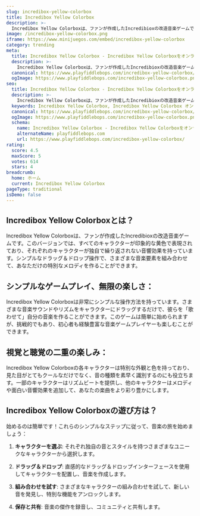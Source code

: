```yaml
---
slug: incredibox-yellow-colorbox
title: Incredibox Yellow Colorbox
description: >-
  Incredibox Yellow Colorboxは、ファンが作成したIncredibioxの改造音楽ゲームです。このバージョンでは、すべてのキャラクターが印象的な黄色で表現されており、それぞれのキャラクターが独自で繰り返されない音響効果を持っています。
image: /incredibox-yellow-colorbox.png
iframe: https://www.minijuegos.com/embed/incredibox-yellow-colorbox
category: trending
meta:
  title: Incredibox Yellow Colorbox - Incredibox Yellow Colorboxをオンラインでプレイ
  description: >-
    Incredibox Yellow Colorboxは、ファンが作成したIncredibioxの改造音楽ゲームです。このバージョンでは、すべてのキャラクターが印象的な黄色で表現されており、それぞれのキャラクターが独自で繰り返されない音響効果を持っています。
  canonical: https://www.playfiddlebops.com/incredibox-yellow-colorbox/
  ogImage: https://www.playfiddlebops.com/incredibox-yellow-colorbox.png
seo:
  title: Incredibox Yellow Colorbox - Incredibox Yellow Colorboxをオンラインでプレイ
  description: >-
    Incredibox Yellow Colorboxは、ファンが作成したIncredibioxの改造音楽ゲームです。このバージョンでは、すべてのキャラクターが印象的な黄色で表現されており、それぞれのキャラクターが独自で繰り返されない音響効果を持っています。
  keywords: Incredibox Yellow Colorbox, Incredibox Yellow Colorbox オンライン
  canonical: https://www.playfiddlebops.com/incredibox-yellow-colorbox/
  ogImage: https://www.playfiddlebops.com/incredibox-yellow-colorbox.png
  schema:
    name: Incredibox Yellow Colorbox - Incredibox Yellow Colorboxをオンラインでプレイ
    alternateName: playfiddlebops.com
    url: https://www.playfiddlebops.com/incredibox-yellow-colorbox/
rating:
  score: 4.5
  maxScore: 5
  votes: 614
  stars: 4
breadcrumb:
  home: ホーム
  current: Incredibox Yellow Colorbox
pageType: traditional
isDemo: false
---
```


## Incredibox Yellow Colorboxとは？

Incredibox Yellow Colorboxは、ファンが作成したIncredibioxの改造音楽ゲームです。このバージョンでは、すべてのキャラクターが印象的な黄色で表現されており、それぞれのキャラクターが独自で繰り返されない音響効果を持っています。シンプルなドラッグ＆ドロップ操作で、さまざまな音楽要素を組み合わせて、あなただけの特別なメロディを作ることができます。

## シンプルなゲームプレイ、無限の楽しさ：

Incredibox Yellow Colorboxは非常にシンプルな操作方法を持っています。さまざまな音楽サウンドやリズムをキャラクターにドラッグするだけで、彼らを「歌わせて」自分の音楽を作ることができます。このゲームは簡単に始められますが、挑戦的でもあり、初心者も経験豊富な音楽ゲームプレイヤーも楽しむことができます。

## 視覚と聴覚の二重の楽しみ：

Incredibox Yellow Colorboxの各キャラクターは特別な外観と色を持っており、見た目がとてもクールなだけでなく、音の種類を素早く識別するのにも役立ちます。一部のキャラクターはリズムビートを提供し、他のキャラクターはメロディや面白い音響効果を追加して、あなたの楽曲をより彩り豊かにします。

## Incredibox Yellow Colorboxの遊び方は？

始めるのは簡単です！これらのシンプルなステップに従って、音楽の旅を始めましょう：

1. **キャラクターを選ぶ**: それぞれ独自の音とスタイルを持つさまざまなユニークなキャラクターから選択します。

1. **ドラッグ＆ドロップ**: 直感的なドラッグ＆ドロップインターフェースを使用してキャラクターを配置し、音楽を作成します。

1. **組み合わせを試す**: さまざまなキャラクターの組み合わせを試して、新しい音を発見し、特別な機能をアンロックします。

1. **保存と共有**: 音楽の傑作を録音し、コミュニティと共有します。